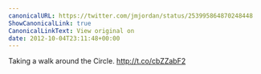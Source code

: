 ```yaml
---
canonicalURL: https://twitter.com/jmjordan/status/253995864870248448
ShowCanonicalLink: true
CanonicalLinkText: View original on
date: 2012-10-04T23:11:48+00:00
---
```

Taking a walk around the Circle. http://t.co/cbZZabF2
